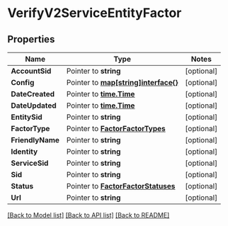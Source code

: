 # VerifyV2ServiceEntityFactor

## Properties
Name | Type | Notes
------------ | ------------- | -------------
**AccountSid** | Pointer to **string** | [optional] 
**Config** | Pointer to [**map[string]interface{}**](.md) | [optional] 
**DateCreated** | Pointer to [**time.Time**](time.Time.md) | [optional] 
**DateUpdated** | Pointer to [**time.Time**](time.Time.md) | [optional] 
**EntitySid** | Pointer to **string** | [optional] 
**FactorType** | Pointer to [**FactorFactorTypes**](factor_factor_types.md) | [optional] 
**FriendlyName** | Pointer to **string** | [optional] 
**Identity** | Pointer to **string** | [optional] 
**ServiceSid** | Pointer to **string** | [optional] 
**Sid** | Pointer to **string** | [optional] 
**Status** | Pointer to [**FactorFactorStatuses**](factor_factor_statuses.md) | [optional] 
**Url** | Pointer to **string** | [optional] 

[[Back to Model list]](../README.md#documentation-for-models) [[Back to API list]](../README.md#documentation-for-api-endpoints) [[Back to README]](../README.md)


